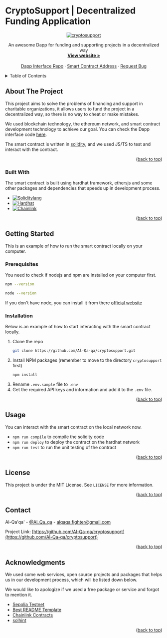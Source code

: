 <!-- Improved compatibility of back to top link: See: https://github.com/othneildrew/Best-README-Template/pull/73 -->
<a name="readme-top"></a>

<!-- PROJECT SHIELDS -->
<!--
*** I'm using markdown "reference style" links for readability.
*** Reference links are enclosed in brackets [ ] instead of parentheses ( ).
*** See the bottom of this document for the declaration of the reference variables
*** for contributors-url, forks-url, etc. This is an optional, concise syntax you may use.
*** https://www.markdownguide.org/basic-syntax/#reference-style-links
-->


<!-- PROJECT LOGO -->
<h1>CryptoSupport | Decentralized Funding Application</h1>
<div align="center">
  <a href="https://cryptosupport-interface.vercel.app/">
    <img src="https://i.ibb.co/swmxWwP/frame.png" alt="cryptosupport">
  </a>

  <p align="center">
    An awesome Dapp for funding and supporting projects in a decentralized way 
    <br />
    <a href="https://cryptosupport-interface.vercel.app/"><strong>View website »</strong></a>
    <br />
    <br />
    <a href="https://github.com/Al-Qa-qa/cryptosupport-interface">Dapp Interface Repo</a>
    ·
    <a href="https://sepolia.etherscan.io/address/0x0faf013d30fc3704f1ecc7ad20b41722a844e4cf">Smart Contract Address</a>
    ·
    <a href="https://github.com/Al-Qa-qa/cryptosupport-interface/issues">Request Bug</a>
  </p>
</div>



<!-- TABLE OF CONTENTS -->
<details>
  <summary>Table of Contents</summary>
  <ol>
    <li>
      <a href="#about-the-project">About The Project</a>
      <ul>
        <li><a href="#built-with">Built With</a></li>
      </ul>
    </li>
    <li>
      <a href="#getting-started">Getting Started</a>
      <ul>
        <li><a href="#prerequisites">Prerequisites</a></li>
        <li><a href="#installation">Installation</a></li>
      </ul>
    </li>
    <li><a href="#usage">Usage</a></li>
    <li><a href="#license">License</a></li>
    <li><a href="#contact">Contact</a></li>
    <li><a href="#acknowledgments">Acknowledgments</a></li>
  </ol>
</details>

<!-- ABOUT THE PROJECT -->

## About The Project

This project aims to solve the problems of financing and support in charitable organizations, it allows users to fund the project in a decentralized way, so there is no way to cheat or make mistakes.

We used blockchain technology, the ethereum network, and smart contract development technology to achieve our goal. You can check the Dapp interface code [here](https://github.com/Al-Qa-qa/cryptosupport-interface).

The smart contract is written in [solidity](https://soliditylang.org/), and we used JS/TS to test and interact with the contract.

<p align="right">(<a href="#readme-top">back to top</a>)</p>



### Built With

The smart contract is built using hardhat framework, ethersjs and some other packages and dependencies that speeds up in development process.

* [![Soliditylang][Solidity]][Solidity-url]
* [![Hardhat][Hardhat]][Hardhat-url]
* [![Chainlink][Chainlink]][Chainlink-url]


<p align="right">(<a href="#readme-top">back to top</a>)</p>

<!-- GETTING STARTED -->
## Getting Started

This is an example of how to run the smart contract locally on your computer.

### Prerequisites

You need to check if nodejs and npm are installed on your computer first.

```sh
npm --version
```

```sh
node --version
```

If you don't have node, you can install it from there [official website](https://nodejs.org/en)


### Installation

Below is an example of how to start interacting with the smart contract locally.

1. Clone the repo
   ```sh
   git clone https://github.com/Al-Qa-qa/cryptosupport.git
   ```
2. Install NPM packages (remember to move to the directory `cryptosupport` first)
   ```sh
   npm install
   ```
3. Rename `.env.sample` file to `.env`
4. Get the required API keys and information and add it to the `.env` file.


<p align="right">(<a href="#readme-top">back to top</a>)</p>



<!-- USAGE EXAMPLES -->
## Usage

You can interact with the smart contract on the local network now.

- `npm run compile` to compile the solidity code
- `npm run deploy` to deploy the contract on the hardhat network
- `npm run test` to run the unit testing of the contract

<p align="right">(<a href="#readme-top">back to top</a>)</p>

<!-- LICENSE -->
## License

This project is under the MIT License. See `LICENSE` for more information.

<p align="right">(<a href="#readme-top">back to top</a>)</p>


<!-- CONTACT -->
## Contact

Al-Qa'qa' - [@Al_Qa_qa](https://twitter.com/Al_Qa_qa) - alqaqa.fighter@gmail.com

Project Link: [https://github.com/Al-Qa-qa/cryptosupport](https://github.com/Al-Qa-qa/cryptosupport)

<p align="right">(<a href="#readme-top">back to top</a>)</p>


<!-- ACKNOWLEDGMENTS -->
## Acknowledgments

We used some web services, open source projects and packages that helps us in our development process, which will be listed down below.

We would like to apologize if we used a free package or service and forgot to mention it.

* [Sepolia Testnet](https://sepolia.dev/)
* [Best README Template](https://github.com/othneildrew/Best-README-Template)
* [Chainlink Contracts](https://www.npmjs.com/package/@chainlink/contracts)
* [solhint](https://github.com/protofire/solhint)

<p align="right">(<a href="#readme-top">back to top</a>)</p>



<!-- MARKDOWN LINKS & IMAGES -->
<!-- https://www.markdownguide.org/basic-syntax/#reference-style-links -->
[contributors-shield]: https://img.shields.io/github/contributors/othneildrew/Best-README-Template.svg?style=for-the-badge
[contributors-url]: https://github.com/othneildrew/Best-README-Template/graphs/contributors
[forks-shield]: https://img.shields.io/github/forks/othneildrew/Best-README-Template.svg?style=for-the-badge
[forks-url]: https://github.com/othneildrew/Best-README-Template/network/members
[stars-shield]: https://img.shields.io/github/stars/othneildrew/Best-README-Template.svg?style=for-the-badge
[stars-url]: https://github.com/othneildrew/Best-README-Template/stargazers
[issues-shield]: https://img.shields.io/github/issues/othneildrew/Best-README-Template.svg?style=for-the-badge
[issues-url]: https://github.com/othneildrew/Best-README-Template/issues
[license-shield]: https://img.shields.io/github/license/othneildrew/Best-README-Template.svg?style=for-the-badge
[license-url]: https://github.com/othneildrew/Best-README-Template/blob/master/LICENSE.txt
[linkedin-shield]: https://img.shields.io/badge/-LinkedIn-black.svg?style=for-the-badge&logo=linkedin&colorB=555
[linkedin-url]: https://linkedin.com/in/othneildrew
[product-screenshot]: images/screenshot.png

[Solidity]: https://img.shields.io/badge/solidity-363636?style=for-the-badge&logo=solidity&logoColor=white
[Solidity-url]: https://soliditylang.org/
[Hardhat]: https://img.shields.io/badge/hardhat-FFF100?style=for-the-badge&logoColor=black
[Hardhat-url]: https://hardhat.org/
[Chainlink]: https://img.shields.io/badge/chainlink-375BD2?style=for-the-badge&logo=chainlink&logoColor=white
[Chainlink-url]: https://chain.link/




